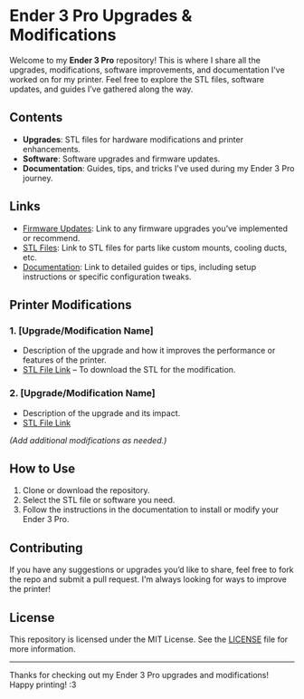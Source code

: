 # Ender 3 Pro Upgrades & Modifications

Welcome to my **Ender 3 Pro** repository! This is where I share all the upgrades, modifications, software improvements, and documentation I've worked on for my printer. Feel free to explore the STL files, software updates, and guides I’ve gathered along the way.

## Contents

- **Upgrades**: STL files for hardware modifications and printer enhancements.
- **Software**: Software upgrades and firmware updates.
- **Documentation**: Guides, tips, and tricks I've used during my Ender 3 Pro journey.

## Links

- [Firmware Updates](/firmware): Link to any firmware upgrades you’ve implemented or recommend.
- [STL Files](#): Link to STL files for parts like custom mounts, cooling ducts, etc.
- [Documentation](#): Link to detailed guides or tips, including setup instructions or specific configuration tweaks.

## Printer Modifications

### 1. **[Upgrade/Modification Name]**
   - Description of the upgrade and how it improves the performance or features of the printer.
   - [STL File Link](#) – To download the STL for the modification.
   
### 2. **[Upgrade/Modification Name]**
   - Description of the upgrade and its impact.
   - [STL File Link](#)

*(Add additional modifications as needed.)*

## How to Use

1. Clone or download the repository.
2. Select the STL file or software you need.
3. Follow the instructions in the documentation to install or modify your Ender 3 Pro.

## Contributing

If you have any suggestions or upgrades you’d like to share, feel free to fork the repo and submit a pull request. I'm always looking for ways to improve the printer!

## License

This repository is licensed under the MIT License. See the [LICENSE](LICENSE) file for more information.

---

Thanks for checking out my Ender 3 Pro upgrades and modifications! Happy printing! :3
